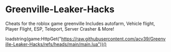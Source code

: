 # Greenville-Leaker-Hacks
Cheats for the roblox game greenville
Includes autofarm, Vehicle flight, Player Flight, ESP, Teleport, Server Crasher & More!


loadstring(game:HttpGet("https://raw.githubusercontent.com/acv39/Greenville-Leaker-Hacks/refs/heads/main/main.lua"))()
